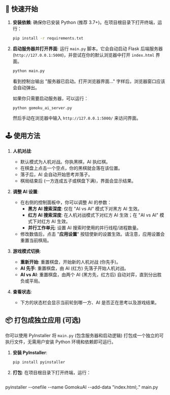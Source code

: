 
## 🚀 快速开始

1.  **安装依赖**:
    确保你已安装 Python (推荐 3.7+)。在项目根目录下打开终端，运行：
    ```bash
    pip install -r requirements.txt
    ```

2.  **启动服务器并打开界面**:
    运行 `main.py` 脚本。它会自动启动 Flask 后端服务器 (`http://127.0.0.1:5000`)，并尝试在你的默认浏览器中打开 `index.html` 界面。
    ```bash
    python main.py
    ```
    看到控制台输出 "服务器已启动。打开浏览器界面..." 字样后，浏览器窗口应该会自动弹出。

    如果你只需要启动服务器，可以运行：
    ```bash
    python gomoku_ai_server.py
    ```
    然后手动在浏览器中输入 `http://127.0.0.1:5000/` 来访问界面。

## 🕹️ 使用方法

1.  **人机对战**:
    -   默认模式为人机对战。你执黑棋，AI 执红棋。
    -   在棋盘上点击一个空点，你的黑棋就会落在该位置。
    -   落子后，AI 会自动开始思考并落子。
    -   棋局结束后 (一方连成五子或棋盘下满)，界面会显示结果。

2.  **调整 AI 设置**:
    -   在右侧的控制面板中，你可以调整 AI 的参数：
        -   **黑方 AI 搜索深度**: 仅在 "AI vs AI" 模式下对黑方 AI 生效。
        -   **红方 AI 搜索深度**: 在人机对战模式下对红方 AI 生效；在 "AI vs AI" 模式下对红方 AI 生效。
        -   **并行工作单元**: 设置 AI 搜索时使用的并行线程/进程数量。
    -   修改数值后，点击 "**应用设置**" 按钮使新的设置生效。请注意，应用设置会重置当前棋局。

3.  **游戏模式切换**:
    -   **重新开始**: 重置棋盘，开始新的人机对战 (你先手)。
    -   **AI 先手**: 重置棋盘，由 AI (红方) 先落子开始人机对战。
    -   **AI vs AI**: 重置棋盘，由两个 AI (黑方先，红方后) 自动对弈，直到分出胜负或平局。

4.  **查看状态**:
    -   下方的状态栏会显示当前轮到哪一方、AI 是否正在思考以及游戏结果。

## 📦 打包成独立应用 (可选)

你可以使用 PyInstaller 将 `main.py` (包含服务器和启动逻辑) 打包成一个独立的可执行文件，无需用户安装 Python 环境和依赖即可运行。

1.  **安装 PyInstaller**:
    ```bash
    pip install pyinstaller
    ```

2.  **打包**:
    在项目根目录下打开终端，运行：
    ```bash
 pyinstaller --onefile --name GomokuAI --add-data "index.html;." main.py
